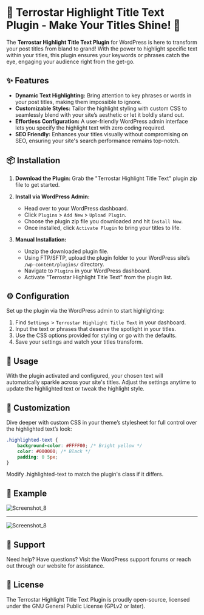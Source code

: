 # 🌟 Terrostar Highlight Title Text Plugin - Make Your Titles Shine! 🌟

The **Terrostar Highlight Title Text Plugin** for WordPress is here to transform your post titles from bland to grand! With the power to highlight specific text within your titles, this plugin ensures your keywords or phrases catch the eye, engaging your audience right from the get-go.

## ✨ Features

- **Dynamic Text Highlighting:** Bring attention to key phrases or words in your post titles, making them impossible to ignore.
- **Customizable Styles:** Tailor the highlight styling with custom CSS to seamlessly blend with your site’s aesthetic or let it boldly stand out.
- **Effortless Configuration:** A user-friendly WordPress admin interface lets you specify the highlight text with zero coding required.
- **SEO Friendly:** Enhances your titles visually without compromising on SEO, ensuring your site's search performance remains top-notch.

## 📦 Installation

1. **Download the Plugin:** Grab the "Terrostar Highlight Title Text" plugin zip file to get started.
2. **Install via WordPress Admin:**
   - Head over to your WordPress dashboard.
   - Click `Plugins` > `Add New` > `Upload Plugin`.
   - Choose the plugin zip file you downloaded and hit `Install Now`.
   - Once installed, click `Activate Plugin` to bring your titles to life.

3. **Manual Installation:**
   - Unzip the downloaded plugin file.
   - Using FTP/SFTP, upload the plugin folder to your WordPress site’s `/wp-content/plugins/` directory.
   - Navigate to `Plugins` in your WordPress dashboard.
   - Activate "Terrostar Highlight Title Text" from the plugin list.

## ⚙️ Configuration

Set up the plugin via the WordPress admin to start highlighting:

1. Find `Settings` > `Terrostar Highlight Title Text` in your dashboard.
2. Input the text or phrases that deserve the spotlight in your titles.
3. Use the CSS options provided for styling or go with the defaults.
4. Save your settings and watch your titles transform.

## 🔧 Usage

With the plugin activated and configured, your chosen text will automatically sparkle across your site's titles. Adjust the settings anytime to update the highlighted text or tweak the highlight style.

## 🎨 Customization

Dive deeper with custom CSS in your theme’s stylesheet for full control over the highlighted text’s look:

```css
.highlighted-text {
    background-color: #FFFF00; /* Bright yellow */
    color: #000000; /* Black */
    padding: 0 5px;
}
```
Modify .highlighted-text to match the plugin's class if it differs.

## 🤝 Example

<img src="https://github.com/abimaelst/terrostar-highlight-title-text/assets/49216154/370d8603-552b-4c35-aac9-a2b600d1986f" alt="Screenshot_8" style="max-width: 600px;" />
<hr>
<img src="https://github.com/abimaelst/terrostar-highlight-title-text/assets/49216154/fdd762e5-a821-44bf-961e-6810365efb1b" alt="Screenshot_8" style="max-width: 600px;" />


## 🤝 Support
Need help? Have questions? Visit the WordPress support forums or reach out through our website for assistance.

## 📜 License
The Terrostar Highlight Title Text Plugin is proudly open-source, licensed under the GNU General Public License (GPLv2 or later).
